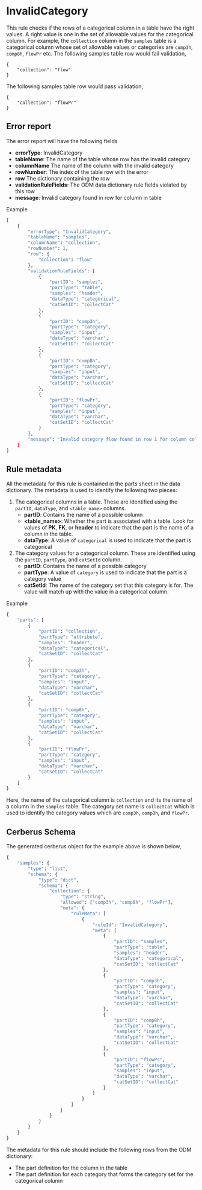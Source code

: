 # InvalidCategory

This rule checks if the rows of a categorical column in a table have the right values. A right value is one in the set of allowable values for the categorical column. For example, the `collection` column in the `samples` table is a categorical column whose set of allowable values or categories are `comp3h`, `comp8h`, `flowPr` etc. The following samples table row would fail validation,

```
{
    "collection": "flow"
}
```

The following samples table row would pass validation,

```
{
    "collection": "flowPr"
}
```

## Error report

The error report will have the following fields

* **errorType**: InvalidCategory
* **tableName**: The name of the table whose row has the invalid category
* **columnName** The name of the column with the invalid category
* **rowNumber**: The index of the table row with the error
* **row** The dictionary containing the row
* **validationRuleFields**: The ODM data dictionary rule fields violated by this row
* **message**: Invalid category <invalidCategoryValue> found in row <rowIndex> for column <columnName> in table <tableName>

Example

```python
[
    {
        "errorType": "InvalidCategory",
        "tableName": "samples",
        "columnName": "collection",
        "rowNumber": 1,
        "row": {
            "collection": "flow"
        },
        "validationRuleFields": [
            {
                "partID": "samples",
                "partType": "table",
                "samples": "header",
                "dataType": "categorical",
                "catSetID": "collectCat"
            },
            {
                "partID": "comp3h",
                "partType": "category",
                "samples": "input",
                "dataType": "varchar",
                "catSetID": "collectCat"
            },
            {
                "partID": "comp8h",
                "partType": "category",
                "samples": "input",
                "dataType": "varchar",
                "catSetID": "collectCat"
            },
            {
                "partID": "flowPr",
                "partType": "category",
                "samples": "input",
                "dataType": "varchar",
                "catSetID": "collectCat"
            }
        ],
        "message": "Invalid category flow found in row 1 for column collection in table samples
    }
]
```

## Rule metadata

All the metadata for this rule is contained in the parts sheet in the data dictionary. The metadata is used to identify the following two pieces:

1. The categorical columns in a table. These are identified using the `partID`, `dataType`, and `<table_name>` columns. 
    * **partID**: Contains the name of a possible column
    * **<table_name>**: Whether the part is associated with a table. Look for values of **PK**, **FK**, or **header** to indicate that the part is the name of a column in the table.
    * **dataType**: A value of `categorical` is used to indicate that the part is categorical
2. The category values for a categorical column. These are identified using the `partID`, `partType`, and `catSetId` column.
    * **partID**: Contains the name of a possible category
    * **partType**: A value of `category` is used to indicate that the part is a category value
    * **catSetId**: The name of the category set that this category is for. The value will match up with the value in a categorical column.

Example

```python
{
    "parts": [
        {
            "partID": "collection",
            "partType": "attribute",
            "samples": "header",
            "dataType": "categorical",
            "catSetID": "collectCat"
        },
        {
            "partID": "comp3h",
            "partType": "category",
            "samples": "input",
            "dataType": "varchar",
            "catSetID": "collectCat"
        },
        {
            "partID": "comp8h",
            "partType": "category",
            "samples": "input",
            "dataType": "varchar",
            "catSetID": "collectCat"
        },
        {
            "partID": "flowPr",
            "partType": "category",
            "samples": "input",
            "dataType": "varchar",
            "catSetID": "collectCat"
        }
    ]
}
```

Here, the name of the categorical column is `collection` and its the name of a column in the `samples` table. The category set name is `collectCat` which is used to identify the category values which are `comp3h`, `comp8h`, and `flowPr`.

## Cerberus Schema

The generated cerberus object for the example above is shown below,

```python
{
    "samples": {
        "type": "list",
        "schema": {
            "type": "dict",
            "schema": {
                "collection": {
                    "type": "string",
                    "allowed": ["comp3h", "comp8h", "flowPr"],
                    "meta": {
                        "ruleMeta": [
                            {
                                "ruleId": "InvalidCategory",
                                "meta": [
                                    {
                                        "partID": "samples",
                                        "partType": "table",
                                        "samples": "header",
                                        "dataType": "categorical",
                                        "catSetID": "collectCat"
                                    },
                                    {
                                        "partID": "comp3h",
                                        "partType": "category",
                                        "samples": "input",
                                        "dataType": "varchar",
                                        "catSetID": "collectCat"
                                    },
                                    {
                                        "partID": "comp8h",
                                        "partType": "category",
                                        "samples": "input",
                                        "dataType": "varchar",
                                        "catSetID": "collectCat"
                                    },
                                    {
                                        "partID": "flowPr",
                                        "partType": "category",
                                        "samples": "input",
                                        "dataType": "varchar",
                                        "catSetID": "collectCat"
                                    }
                                ]
                            }
                        ]
                    }
                }
            }
        }
    }
}
```

The metadata for this rule should include the following rows from the ODM dictionary:

* The part definition for the column in the table
* The part definition for each category that forms the category set for the categorical column
